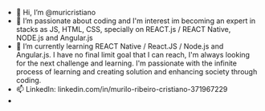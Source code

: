 - 👋 Hi, I’m @muricristiano
- 👀 I’m passionate about coding and I'm interest im becoming an expert in stacks as JS, HTML, CSS, specially on REACT.js / REACT Native, NODE.js and Angular.js
- 🌱 I’m currently learning REACT Native / React.JS / Node.js and Angular.js. I have no final limit goal that I can reach, I'm always looking for the next challenge and learning. I'm passionate with the infinite process of learning and creating solution and enhancing society through coding. 
- 📫 LinkedIn: linkedin.com/in/murilo-ribeiro-cristiano-371967229
- 

<!---
muricristiano/muricristiano is a ✨ special ✨ repository because its `README.md` (this file) appears on your GitHub profile.
You can click the Preview link to take a look at your changes.
--->
